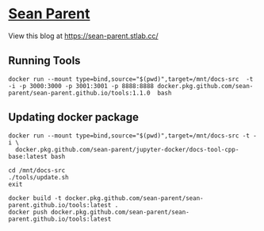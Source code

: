 # [Sean Parent](https://sean-parent.stlab.cc/)

View this blog at <https://sean-parent.stlab.cc/>

## Running Tools
```
docker run --mount type=bind,source="$(pwd)",target=/mnt/docs-src  -t -i -p 3000:3000 -p 3001:3001 -p 8888:8888 docker.pkg.github.com/sean-parent/sean-parent.github.io/tools:1.1.0  bash
```

## Updating docker package
```
docker run --mount type=bind,source="$(pwd)",target=/mnt/docs-src -t -i \
  docker.pkg.github.com/sean-parent/jupyter-docker/docs-tool-cpp-base:latest bash
  
cd /mnt/docs-src
./tools/update.sh
exit

docker build -t docker.pkg.github.com/sean-parent/sean-parent.github.io/tools:latest .
docker push docker.pkg.github.com/sean-parent/sean-parent.github.io/tools:latest



```
